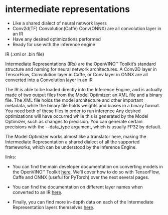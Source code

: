 # intermediate representations

- Like a shared dialect of neural network layers
- Conv2d(TF) Convolution(Caffe) Conv(ONNX) are all convolution layer in an IR
- Have any desired optimizations performed
- Ready for use with the inference engine

IR (.xml or .bin file)

Intermediate Representations (IRs) are the OpenVINO™ Toolkit’s standard structure and naming for neural network architectures. A Conv2D layer in TensorFlow, Convolution layer in Caffe, or Conv layer in ONNX are all converted into a Convolution layer in an IR

The IR is able to be loaded directly into the Inference Engine, and is actually made of two output files from the Model Optimizer: an XML file and a binary file. The XML file holds the model architecture and other important metadata, while the binary file holds weights and biases in a binary format. You need both of these files in order to run inference Any desired optimizations will have occurred while this is generated by the Model Optimizer, such as changes to precision. You can generate certain precisions with the --data_type argument, which is usually FP32 by default.

The Model Optimizer works almost like a translator here, making the Intermediate Representation a shared dialect of all the supported frameworks, which can be understood by the Inference Engine.

links:
- You can find the main developer documentation on converting models in the OpenVINO™ Toolkit [here](https://docs.openvinotoolkit.org/2019_R3/_docs_MO_DG_prepare_model_convert_model_Converting_Model.html). We’ll cover how to do so with TensorFlow, Caffe and ONNX (useful for PyTorch) over the next several pages.

- You can find the documentation on different layer names when converted to an IR [here](https://docs.openvinotoolkit.org/2019_R3/_docs_MO_DG_prepare_model_Supported_Frameworks_Layers.html).

- Finally, you can find more in-depth data on each of the Intermediate Representation layers themselves [here](https://docs.openvinotoolkit.org/2019_R3/_docs_MO_DG_prepare_model_convert_model_IRLayersCatalogSpec.html).